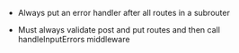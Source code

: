 -   Always put an error handler after all routes in a subrouter

-   Must always validate post and put routes and then call handleInputErrors middleware
